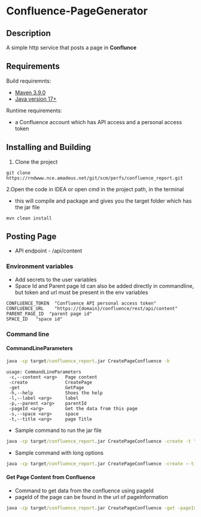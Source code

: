 # Confluence-PageGenerator
## Description
A simple http service that posts a page in **Conflunce**
## Requirements
Build requiremnts:
* [Maven 3.9.0](https://maven.apache.org/download.cgi)
* [Java version 17+](https://www.oracle.com/in/java/technologies/downloads/)


Runtime requirements:
* a Confluence account which has API access and a personal access token

## Installing and Building
1. Clone the project 
```git
git clone https://rndwww.nce.amadeus.net/git/scm/perfs/confluence_report.git
```
2.Open the code in IDEA or open cmd in the project path, in the terminal
* this will compile and package and gives you the target folder which has the jar file
```maven
mvn clean install
```

## Posting Page
* API endpoint - /api/content

### Environment variables
* Add secrets to the user variables
* Space Id and Parent page Id can also be added directly in commandline, but token and url must be present in the env variables
```
CONFLUENCE_TOKEN  "Confluence API personal access token"
CONFLUENCE_URL    "https://{domain}/confluence/rest/api/content"
PARENT_PAGE_ID  "parent page id"
SPACE_ID   "space id"
```
### Command line
#### CommandLineParameters
```cmd
java -cp target/confluence_report.jar CreatePageConfluence -h
```
```
usage: CommandLineParameters
 -c,--content <arg>   Page content
 -create              CreatePage
 -get                 GetPage
 -h,--help            Shoes the help
 -l,--label <arg>     label
 -p,--parent <arg>    parentId
 -pageId <arg>        Get the data from this page
 -s,--space <arg>     space
 -t,--title <arg>     page Title
```
* Sample command to run the jar file
```cmd
java -cp target/confluence_report.jar CreatePageConfluence -create -t "Sample title" -c "Sample Content" -s XXX -p 0 -l sample_label
```

* Sample command with long options
```cmd
java -cp target/confluence_report.jar CreatePageConfluence -create --title "Sample title" --content "Sample Content" --space XXX --parent 0 --label sample_label
```

#### Get Page Content from Confluence
* Command to get data from the confluence using pageId
* pageId of the page can be found in the url of pageInformation
```cmd
java -cp target/confluence_report.jar CreatePageConfluence -get -pageId 000000000
```


